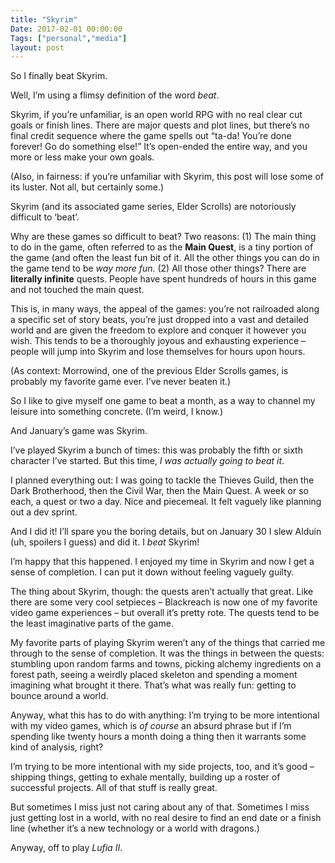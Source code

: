 ```yaml
---
title: "Skyrim"
Date: 2017-02-01 00:00:00
Tags: ["personal","media"]
layout: post
---
```


<p>So I finally beat Skyrim.</p>


<p>Well, I’m using a flimsy definition of the word <em>beat</em>.</p>


<p>Skyrim, if you’re unfamiliar, is an open world RPG with no real clear cut goals or finish lines.  There are major quests and plot lines, but there’s no final credit sequence where the game spells out “ta-da! You’re done forever!  Go do something else!”  It’s open-ended the entire way, and you more or less make your own goals.</p>


<p>(Also, in fairness: if you’re unfamiliar with Skyrim, this post will lose some of its luster.  Not all, but certainly some.)</p>


<p>Skyrim (and its associated game series, Elder Scrolls) are notoriously difficult to ‘beat’.</p>


<p>Why are these games so difficult to beat? Two reasons: (1) The main thing to do in the game, often referred to as the <strong>Main Quest</strong>, is a tiny portion of the game (and often the least fun bit of it. All the other things you can do in the game tend to be <em>way more fun</em>. (2) All those other things?  There are <strong>literally infinite</strong> quests.  People have spent hundreds of hours in this game and not touched the main quest.</p>


<p></p>


<p>This is, in many ways, the appeal of the games: you’re not railroaded along a specific set of story beats, you’re just dropped into a vast and detailed world and are given the freedom to explore and conquer it however you wish.  This tends to be a thoroughly joyous and exhausting experience – people will jump into Skyrim and lose themselves for hours upon hours.</p>


<p>(As context: Morrowind, one of the previous Elder Scrolls games, is probably my favorite game ever.  I’ve never beaten it.)</p>


<p>So I like to give myself one game to beat a month, as a way to channel my leisure into something concrete.  (I’m weird, I know.)</p>


<p>And January’s game was Skyrim.</p>


<p>I’ve played Skyrim a bunch of times: this was probably the fifth or sixth character I’ve started.  But this time, <em>I was actually going to beat it</em>.</p>


<p>I planned everything out: I was going to tackle the Thieves Guild, then the Dark Brotherhood, then the Civil War, then the Main Quest.  A week or so each, a quest or two a day.  Nice and piecemeal.  It felt vaguely like planning out a dev sprint.</p>


<p>And I did it!  I’ll spare you the boring details, but on January 30 I slew Alduin (uh, spoilers I guess) and did it.  I <em>beat</em> Skyrim!</p>


<p>I’m happy that this happened. I enjoyed my time in Skyrim and now I get a sense of completion.  I can put it down without feeling vaguely guilty.</p>


<p>The thing about Skyrim, though: the quests aren’t actually that great.  Like there are some very cool setpieces – Blackreach is now one of my favorite video game experiences – but overall it’s pretty rote.  The quests tend to be the least imaginative parts of the game.</p>


<p>My favorite parts of playing Skyrim weren’t any of the things that carried me through to the sense of completion.  It was the things in between the quests: stumbling upon random farms and towns, picking alchemy ingredients on a forest path, seeing a weirdly placed skeleton and spending a moment imagining what brought it there. That’s what was really fun: getting to bounce around a world.</p>


<p>Anyway, what this has to do with anything: I’m trying to be more intentional with my video games, which is <em>of course</em> an absurd phrase but if I’m spending like twenty hours a month doing a thing then it warrants some kind of analysis, right?</p>


<p>I’m trying to be more intentional with my side projects, too, and it’s good – shipping things, getting to exhale mentally, building up a roster of successful projects.  All of that stuff is really great.</p>


<p>But sometimes I miss just not caring about any of that.  Sometimes I miss just getting lost in a world, with no real desire to find an end date or a finish line (whether it’s a new technology or a world with dragons.)</p>


<p>Anyway, off to play <em>Lufia II</em>.</p>
	